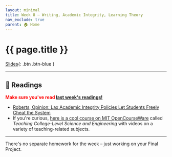 ```yaml
---
layout: minimal
title: Week 8 – Writing, Academic Integrity, Learning Theory
nav_exclude: true
parent: 🏠 Home
---
```


# {{ page.title }}

[Slides](https://docs.google.com/presentation/d/19pkuzx4f4zcrI8s3RQTeU_VxHI2_AJf5h7zuCaMR7n8/edit?usp=sharing){: .btn .btn-blue }

<!-- No in-class worksheet today – though, as you'll see, you'll be discussing in groups quite a bit. -->

---

## 📖 Readings

<b><span style="color:red">Make sure you've read [last week's readings!](../07)</span></b>

- [Roberts, Opinion: Lax Academic Integrity Policies Let Students Freely Cheat the System](https://ucsdguardian.org/2019/05/01/opinion-lax-academic-integrity-policies-lets-students-freely-cheat-system/)
- If you're curious, [here is a cool course on MIT OpenCourseWare](https://www.youtube.com/playlist?list=PLB1304385546D6F86) called _Teaching College-Level Science and Engineering_ with videos on a variety of teaching-related subjects.

---

There's no separate homework for the week – just working on your Final Project.